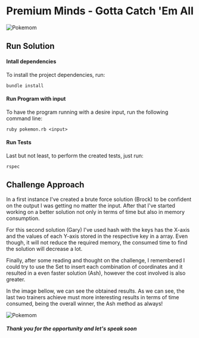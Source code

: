 # Premium Minds - Gotta Catch 'Em All

![Pokemom](https://teste-martinho-page.s3-eu-west-1.amazonaws.com/share/pokemon.png)

## Run Solution

#### Intall dependencies

To install the project dependencies, run:

```bundle install```

#### Run Program with input

To have the program running with a desire input, run the following command line:

```ruby pokemon.rb <input>```

#### Run Tests

Last but not least, to perform the created tests, just run:

```rspec```

## Challenge Approach

In a first instance I've created a brute force solution (Brock) to be confident on the output I was getting no matter the input. After that I've started working on a better solution not only in terms of time but also in memory consumption.

For this second solution (Gary) I've used hash with the keys has the X-axis and the values of each Y-axis stored in the respective key in a array. Even though, it will not reduce the required memory, the consumed time to find the solution will decrease a lot.

Finally, after some reading and thought on the challenge, I remembered I could try to use the Set to insert each combination of coordinates and it resulted in a even faster solution (Ash), however the cost involved is also greater.

In the image bellow, we can see the obtained results. As we can see, the last two trainers achieve must more interesting results in terms of time consumed, being the overall winner, the Ash method as always!

![Pokemom](https://teste-martinho-page.s3-eu-west-1.amazonaws.com/share/results.jpeg)

##### Thank you for the opportunity and let's speak soon
